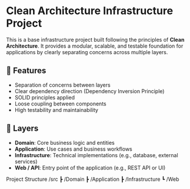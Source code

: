# Clean Architecture Infrastructure Project

This is a base infrastructure project built following the principles of **Clean Architecture**. It provides a modular, scalable, and testable foundation for applications by clearly separating concerns across multiple layers.

## 🚀 Features

- Separation of concerns between layers
- Clear dependency direction (Dependency Inversion Principle)
- SOLID principles applied
- Loose coupling between components
- High testability and maintainability

## 🧱 Layers

- **Domain**: Core business logic and entities
- **Application**: Use cases and business workflows
- **Infrastructure**: Technical implementations (e.g., database, external services)
- **Web / API**: Entry point of the application (e.g., REST API or UI)

Project Structure
/src
 ┣ /Domain
 ┣ /Application
 ┣ /Infrastructure
 ┗ /Web
